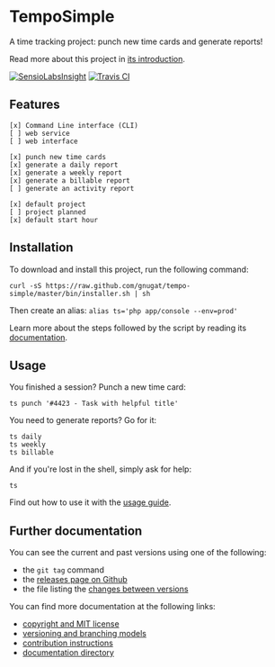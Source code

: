 # TempoSimple

A time tracking project: punch new time cards and generate reports!

Read more about this project in [its introduction](doc/01-introduction.md).

[![SensioLabsInsight](https://insight.sensiolabs.com/projects/50ae922b-4070-4a64-a943-ce1278fb8c48/big.png)](https://insight.sensiolabs.com/projects/50ae922b-4070-4a64-a943-ce1278fb8c48)
[![Travis CI](https://travis-ci.org/gnugat/tempo-simple.png)](https://travis-ci.org/gnugat/tempo-simple)

## Features

    [x] Command Line interface (CLI)
    [ ] web service
    [ ] web interface

    [x] punch new time cards
    [x] generate a daily report
    [x] generate a weekly report
    [x] generate a billable report
    [ ] generate an activity report

    [x] default project
    [ ] project planned
    [x] default start hour

## Installation

To download and install this project, run the following command:

    curl -sS https://raw.github.com/gnugat/tempo-simple/master/bin/installer.sh | sh

Then create an alias: `alias ts='php app/console --env=prod'`

Learn more about the steps followed by the script by reading its
[documentation](doc/02-installation.md).

## Usage

You finished a session? Punch a new time card:

    ts punch '#4423 - Task with helpful title'

You need to generate reports? Go for it:

    ts daily
    ts weekly
    ts billable

And if you're lost in the shell, simply ask for help:

    ts

Find out how to use it with the [usage guide](doc/03-usage.md).

## Further documentation

You can see the current and past versions using one of the following:

* the `git tag` command
* the [releases page on Github](https://github.com/gnugat/tempo-simple/releases)
* the file listing the [changes between versions](CHANGELOG.md)

You can find more documentation at the following links:

* [copyright and MIT license](LICENSE)
* [versioning and branching models](VERSIONING.md)
* [contribution instructions](CONTRIBUTING.md)
* [documentation directory](doc)
